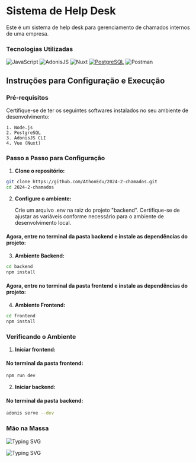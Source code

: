 # Sistema de Help Desk

Este é um sistema de help desk para gerenciamento de chamados internos de uma empresa.



### Tecnologias Utilizadas

![JavaScript](https://img.shields.io/badge/JavaScript-F7DF1E?style=for-the-badge&logo=javascript&logoColor=black)
![AdonisJS](https://img.shields.io/badge/adonisjs-%23220052.svg?style=for-the-badge&logo=adonisjs&logoColor=white)
![Nuxt](https://img.shields.io/badge/Nuxt-002E3B?style=for-the-badge&logo=nuxtdotjs&logoColor=#00DC82)
[![PostgreSQL](https://img.shields.io/badge/PostgreSQL-000?style=for-the-badge&logo=postgresql)](https://www.postgresql.org/)
![Postman](https://img.shields.io/badge/Postman-FF6C37.svg?style=for-the-badge&logo=Postman&logoColor=white)



## Instruções para Configuração e Execução

### Pré-requisitos
Certifique-se de ter os seguintes softwares instalados no seu ambiente de desenvolvimento:

    1. Node.js 
    2. PostgreSQL
    3. AdonisJS CLI
    4. Vue (Nuxt)

### Passo a Passo para Configuração

1. **Clone o repositório:**

```bash
git clone https://github.com/AthonEdu/2024-2-chamados.git
cd 2024-2-chamados
```


2. **Configure o ambiente:**

    Crie um arquivo .env na raiz do projeto "backend". Certifique-se de ajustar as variáveis conforme necessário para o ambiente de desenvolvimento local.

#### Agora, entre no terminal da pasta backend e instale as dependências do projeto:
3. **Ambiente Backend:**
```bash
cd backend
npm install

```
#### Agora, entre no terminal da pasta frontend e instale as dependências do projeto:
4. **Ambiente Frontend:**
```bash
cd frontend
npm install

```

### Verificando o Ambiente

1. **Iniciar frontend:**
#### No terminal da pasta frontend:
```bash
npm run dev
```
2. **Iniciar backend:**
#### No terminal da pasta backend:
```bash
adonis serve --dev
```


### Mão na Massa
![Typing SVG](https://readme-typing-svg.herokuapp.com?font=Fira+Code&weight=200&size=15&pause=1000&repeat=false&width=435&lines=Acesse+a+API+Frontend+em+http%3A%2F%2Flocalhost%3A3000)

![Typing SVG](https://readme-typing-svg.demolab.com?font=Fira+Code&weight=200&size=15&pause=1000&repeat=false&width=500&height=100&lines=Teste+o+Backend+via+Postman.+API+rodando+em+127.0.0.1:3333)
